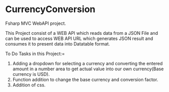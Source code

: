 # CurrencyConversion
Fsharp MVC WebAPI project.


This Project consist of a WEB API which reads data from a JSON File and can be used to access WEB API URL which generates JSON result
and consumes it to present data into Datatable format.

To Do Tasks in this Project:=
1. Adding a dropdown for selecting a currency and converting the entered amount in a number area to get actual value into our own currency(Base currency is USD).
2. Function addition to change the base currency and conversion factor.
3. Addition of css.
